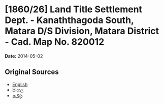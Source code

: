# [1860/26] Land Title Settlement Dept. - Kanaththagoda South, Matara D/S Division, Matara District - Cad. Map No. 820012

**Date:** 2014-05-02

## Original Sources

- [English](https://documents.gov.lk/view/extra-gazettes/2014/5/1860-26_E.pdf)
- [සිංහල](https://documents.gov.lk/view/extra-gazettes/2014/5/1860-26_S.pdf)
- [தமிழ்](https://documents.gov.lk/view/extra-gazettes/2014/5/1860-26_T.pdf)
